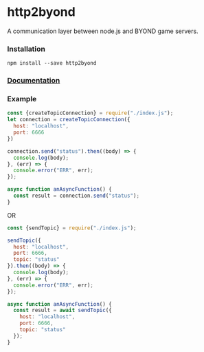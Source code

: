 # http2byond

A communication layer between node.js and BYOND game servers.

### Installation
`npm install --save http2byond`

### [Documentation](https://tigercat2000.github.io/http2byond/http2byond.html)

### Example
```javascript
const {createTopicConnection} = require("./index.js");
let connection = createTopicConnection({
  host: "localhost",
  port: 6666
})

connection.send("status").then((body) => {
  console.log(body);
}, (err) => {
  console.error("ERR", err);
});

async function anAsyncFunction() {
  const result = connection.send("status");
}
```

OR

```javascript
const {sendTopic} = require("./index.js");

sendTopic({
  host: "localhost",
  port: 6666,
  topic: "status"
}).then((body) => {
  console.log(body);
}, (err) => {
  console.error("ERR", err);
});

async function anAsyncFunction() {
  const result = await sendTopic({
    host: "localhost",
    port: 6666,
    topic: "status"
  });
}
```